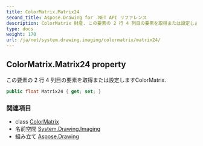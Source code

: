 ```yaml
---
title: ColorMatrix.Matrix24
second_title: Aspose.Drawing for .NET API リファレンス
description: ColorMatrix 財産. この要素の 2 行 4 列目の要素を取得または設定しますColorMatrix.
type: docs
weight: 170
url: /ja/net/system.drawing.imaging/colormatrix/matrix24/
---
```

## ColorMatrix.Matrix24 property

この要素の 2 行 4 列目の要素を取得または設定しますColorMatrix.

```csharp
public float Matrix24 { get; set; }
```

### 関連項目

* class [ColorMatrix](../)
* 名前空間 [System.Drawing.Imaging](../../colormatrix/)
* 組み立て [Aspose.Drawing](../../../)


